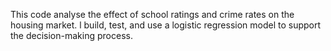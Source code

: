 This code analyse the effect of school ratings and crime rates on the housing market. l build, test, and use a logistic regression model to support the decision-making process.
